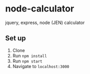 # node-calculator
jquery, express, node (JEN) calculator

## Set up
1. Clone
2. Run `npm install`
3. Run `npm start`
4. Navigate to `localhost:3000`
